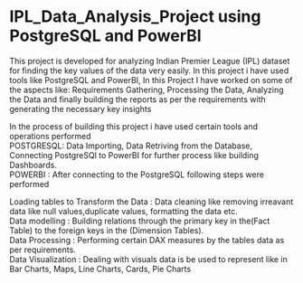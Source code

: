 # IPL_Data_Analysis_Project using PostgreSQL and PowerBI
This project is developed for analyzing Indian Premier League (IPL) dataset for finding the key values of the data very easily.
In this project i have used tools like PostgreSQL and PowerBI, In this Project I have worked on some of the aspects like: Requirements Gathering, Processing the Data, Analyzing the Data and finally building the reports as per the requirements with generating the necessary key insights

In the process of building this project i have used certain tools and operations performed                                                                                                                                                                                                                                                 
POSTGRESQL: Data Importing,
            Data Retriving from the Database,
            Connecting PostgreSQl to PowerBI for further process like building Dashboards.                                                                                                                                                                                                                                                 
POWERBI   : After connecting to the PostgreSQL following steps were performed 

Loading tables to Transform the Data : Data cleaning like removing irreavant data like null values,duplicate values, formatting the data etc.                         
Data modelling : Building relations through the primary key in the(Fact Table) to the foreign keys in the (Dimension Tables).               
Data Processing : Performing certain DAX measures by the tables data as per requirements.                                                                             
Data Visualization : Dealing with visuals data is be used to represent like in Bar Charts, Maps, Line Charts, Cards, Pie Charts
           
 
 

